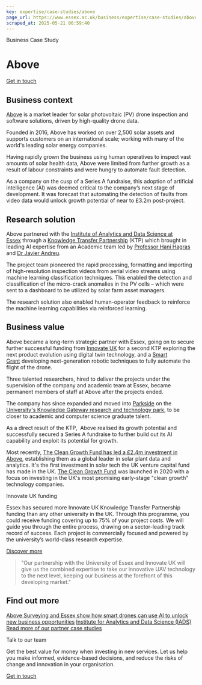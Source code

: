```yaml
---
key: expertise/case-studies/above
page_url: https://www.essex.ac.uk/business/expertise/case-studies/above
scraped_at: 2025-05-21 00:59:40
---
```


Business Case Study

# Above

[Get in touch](https://www.essex.ac.uk/forms/sign-up-to-hear-more-from-business-at-essex)

## Business context

[Above](https://www.abovesurveying.com/) is a market leader for solar photovoltaic (PV) drone inspection and software solutions, driven by high-quality drone data.

Founded in 2016, Above has worked on over 2,500 solar assets and supports customers on an international scale; working with many of the world's leading solar energy companies.

Having rapidly grown the business using human operatives to inspect vast amounts of solar health data, Above were limited from further growth as a result of labour constraints and were hungry to automate fault detection.

As a company on the cusp of a Series A fundraise, this adoption of artificial intelligence (AI) was deemed critical to the company’s next stage of development. It was forecast that automating the detection of faults from video data would unlock growth potential of near to £3.2m post-project.

## Research solution

Above partnered with the [Institute of Analytics and Data Science at Essex](https://www.essex.ac.uk/centres-and-institutes/institute-for-analytics-and-data-science) through a [Knowledge Transfer Partnership](https://www.essex.ac.uk/business/expertise/knowledge-transfer-partnerships) (KTP) which brought in leading AI expertise from an Academic team led by [Professor Hani Hagras](https://www.essex.ac.uk/people/HAGRA01400/hani-hagras) and [Dr Javier Andreu](https://www.essex.ac.uk/people/ANDRE09407/javier-andreu-perez).

The project team pioneered the rapid processing, formatting and importing of high-resolution inspection videos from aerial video streams using machine learning classification techniques. This enabled the detection and classification of the micro-crack anomalies in the PV cells – which were sent to a dashboard to be utilized by solar farm asset managers.

The research solution also enabled human-operator feedback to reinforce the machine learning capabilities via reinforced learning.

## Business value

Above became a long-term strategic partner with Essex, going on to secure further successful funding from [Innovate UK](https://www.gov.uk/government/organisations/innovate-uk) for a second KTP exploring the next product evolution using digital twin technology, and a [Smart Grant](https://www.essex.ac.uk/business/expertise/funding-opportunities#smart-grants) developing next-generation robotic techniques to fully automate the flight of the drone.

Three talented researchers, hired to deliver the projects under the supervision of the company and academic team at Essex, became permanent members of staff at Above after the projects ended.

The company has since expanded and moved into [Parkside](https://www.essex.ac.uk/sitecore/service/notfound.aspx?item=web%3a%7b2C3D81AE-920B-4D70-9767-08A67734530C%7d%40en) on the [University's Knowledge Gateway research and technology park](https://www.essex.ac.uk/business/knowledge-gateway), to be closer to academic and computer science graduate talent.

As a direct result of the KTP,  Above realised its growth potential and successfully secured a Series A fundraise to further build out its AI capability and exploit its potential for growth.

Most recently, [The Clean Growth Fund has led a £2.4m investment in Above](https://www.abovesurveying.com/above-investment-from-cgf/), establishing them as a global leader in solar plant data and analytics. It's the first investment in solar tech the UK venture capital fund has made in the UK. [The Clean Growth Fund](https://www.cleangrowthfund.com/) was launched in 2020 with a focus on investing in the UK's most promising early-stage "clean growth" technology companies.

Innovate UK funding

Essex has secured more Innovate UK Knowledge Transfer Partnership funding than any other university in the UK. Through this programme, you could receive funding covering up to 75% of your project costs. We will guide you through the entire process, drawing on a sector-leading track record of success. Each project is commercially focused and powered by the university’s world-class research expertise.

[Discover more](https://www.essex.ac.uk/business/expertise/knowledge-transfer-partnerships)

> "Our partnership with the University of Essex and Innovate UK will give us the combined expertise to take our innovative UAV technology to the next level, keeping our business at the forefront of this developing market."

## Find out more

[Above Surveying and Essex show how smart drones can use AI to unlock new business opportunities](https://www.essex.ac.uk/news/2019/03/07/above-surveying-shows-how-smart-drones-can-use-ai-to-unlock-new-business-opportunities)
[Institute for Analytics and Data Science (IADS)](https://www.essex.ac.uk/centres-and-institutes/institute-for-analytics-and-data-science)
[Read more of our partner case studies](https://www.essex.ac.uk/business/expertise/case-studies)

Talk to our team

Get the best value for money when investing in new services. Let us help you make informed, evidence-based decisions, and reduce the risks of change and innovation in your organisation.

[Get in touch](https://www.essex.ac.uk/forms/sign-up-to-hear-more-from-business-at-essex)